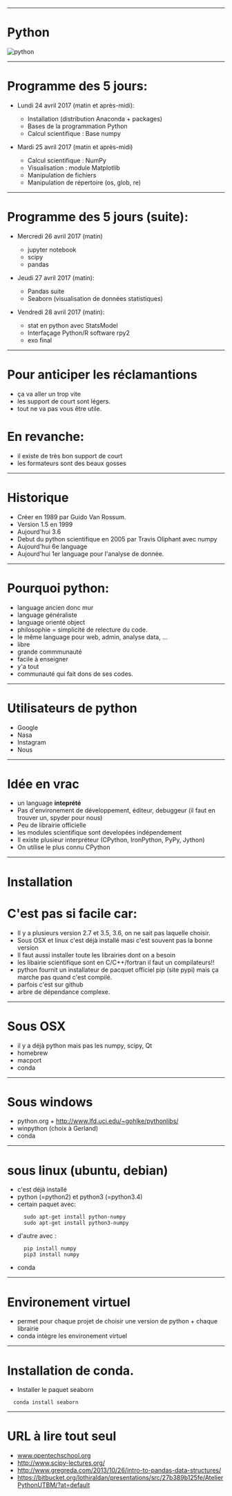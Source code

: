 ------------------

# Python

![python](http://i.imgur.com/bc2xk.png)


------------------


# Programme des 5 jours:


  * Lundi 24 avril 2017 (matin et après-midi):
    * Installation (distribution Anaconda + packages)
    * Bases de la programmation Python
    * Calcul scientifique : Base numpy

  * Mardi 25 avril 2017 (matin et après-midi)
    * Calcul scientifique : NumPy
    * Visualisation : module Matplotlib
    * Manipulation de fichiers
    * Manipulation de répertoire (os, glob, re)

    
------------------


# Programme des 5 jours (suite):

  * Mercredi 26 avril 2017 (matin)
    * jupyter notebook
    * scipy
    * pandas

  * Jeudi 27 avril 2017 (matin):
    * Pandas suite
    * Seaborn (visualisation de données statistiques)

  * Vendredi 28 avril 2017 (matin):
    * stat en python avec StatsModel
    * Interfaçage Python/R software rpy2
    * exo final




------------------

# Pour anticiper les réclamantions

  * ça va aller un trop vite
  * les support de court sont légers.
  * tout ne va pas vous être utile.

# En revanche:

  * il existe de très bon support de court
  * les formateurs sont des beaux gosses


------------------

# Historique

  * Créer en 1989 par Guido Van Rossum.
  * Version 1.5 en 1999
  * Aujourd'hui 3.6
  * Debut du python scientifique en 2005 par Travis Oliphant avec numpy
  * Aujourd'hui 6e language
  * Aujourd'hui 1er language pour l'analyse de donnée.

------------------

# Pourquoi python:
  * language ancien donc mur
  * language généraliste
  * language orienté object
  * philosophie = simplicité de relecture du code.
  * le même language pour web, admin, analyse data, ...
  * libre
  * grande commmunauté
  * facile à enseigner
  * y'a tout
  * communauté qui fait dons de ses codes.


------------------

# Utilisateurs de python

  * Google
  * Nasa
  * Instagram
  * Nous


------------------

# Idée en vrac

  * un language **inteprété**
  * Pas d'environement de développement, éditeur, debuggeur (il faut en trouver un, spyder pour nous)
  * Peu de librairie officielle
  * les modules scientifique sont developées indépendement
  * Il existe plusieur interpréteur (CPython, IronPython, PyPy, Jython)
  * On utilise le plus connu CPython


------------------

# Installation

# C'est pas si facile car:

  * Il y a plusieurs version 2.7 et 3.5, 3.6, on ne sait pas laquelle choisir.
  * Sous OSX et linux c'est déjà installé masi c'est souvent pas la bonne version
  * Il faut aussi installer toute les librairies dont on a besoin
  * les libairie scientifique sont en C/C++/fortran il faut un compilateurs!!
  * python fournit un installateur de pacquet officiel pip (site pypi) mais ça marche pas quand c'est compilé.
  * parfois c'est sur github
  * arbre de dépendance complexe.



------------------

# Sous OSX

  * il y a déjà python mais pas les numpy, scipy, Qt
  * homebrew
  * macport
  * conda


------------------ 

# Sous windows

  * python.org + http://www.lfd.uci.edu/~gohlke/pythonlibs/
  * winpython (choix à Gerland)
  * conda


------------------

# sous linux (ubuntu, debian)

  * c'est déjà installé
  * python (=python2) et python3 (=python3.4)
  * certain paquet avec:
    ```
      sudo apt-get install python-numpy
      sudo apt-get install python3-numpy
    ```
  * d'autre avec :
    ```
      pip install numpy
      pip3 install numpy
    ```
  * conda

------------------

# Environement virtuel

  * permet pour chaque projet de choisir une version de python + chaque librairie
  * conda intègre les environement virtuel


------------------

# Installation de conda.

  * Installer le paquet seaborn
```
  conda install seaborn
```



------------------

# URL à lire tout seul

  * www.opentechschool.org
  * http://www.scipy-lectures.org/
  * http://www.gregreda.com/2013/10/26/intro-to-pandas-data-structures/
  * https://bitbucket.org/lothiraldan/presentations/src/27b389b125fe/AtelierPythonUTBM/?at=default



